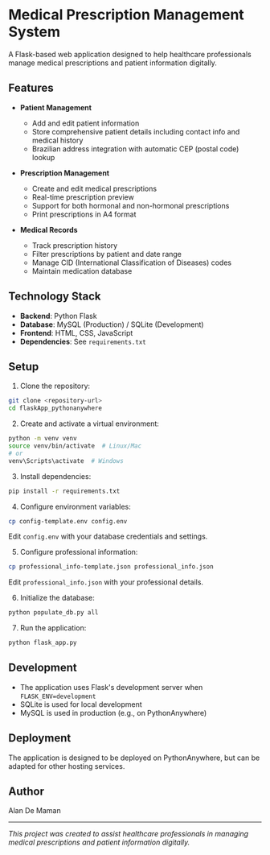 # Medical Prescription Management System

A Flask-based web application designed to help healthcare professionals manage medical prescriptions and patient information digitally.

## Features

- **Patient Management**
  - Add and edit patient information
  - Store comprehensive patient details including contact info and medical history
  - Brazilian address integration with automatic CEP (postal code) lookup

- **Prescription Management**
  - Create and edit medical prescriptions
  - Real-time prescription preview
  - Support for both hormonal and non-hormonal prescriptions
  - Print prescriptions in A4 format

- **Medical Records**
  - Track prescription history
  - Filter prescriptions by patient and date range
  - Manage CID (International Classification of Diseases) codes
  - Maintain medication database

## Technology Stack

- **Backend**: Python Flask
- **Database**: MySQL (Production) / SQLite (Development)
- **Frontend**: HTML, CSS, JavaScript
- **Dependencies**: See `requirements.txt`

## Setup

1. Clone the repository:
```bash
git clone <repository-url>
cd flaskApp_pythonanywhere
```

2. Create and activate a virtual environment:
```bash
python -m venv venv
source venv/bin/activate  # Linux/Mac
# or
venv\Scripts\activate  # Windows
```

3. Install dependencies:
```bash
pip install -r requirements.txt
```

4. Configure environment variables:
```bash
cp config-template.env config.env
```
Edit `config.env` with your database credentials and settings.

5. Configure professional information:
```bash
cp professional_info-template.json professional_info.json
```
Edit `professional_info.json` with your professional details.

6. Initialize the database:
```bash
python populate_db.py all
```

7. Run the application:
```bash
python flask_app.py
```

## Development

- The application uses Flask's development server when `FLASK_ENV=development`
- SQLite is used for local development
- MySQL is used in production (e.g., on PythonAnywhere)

## Deployment

The application is designed to be deployed on PythonAnywhere, but can be adapted for other hosting services.

## Author

Alan De Maman

---
*This project was created to assist healthcare professionals in managing medical prescriptions and patient information digitally.*
